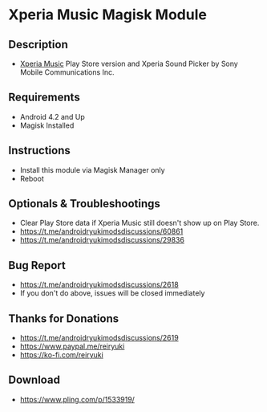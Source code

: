 # Xperia Music Magisk Module

## Description
- [Xperia Music](https://play.google.com/store/apps/details?id=com.sonyericsson.music) Play Store version and Xperia Sound Picker by Sony Mobile Communications Inc.

## Requirements
- Android 4.2 and Up
- Magisk Installed

## Instructions
- Install this module via Magisk Manager only
- Reboot

## Optionals & Troubleshootings
- Clear Play Store data if Xperia Music still doesn't show up on Play Store.
- https://t.me/androidryukimodsdiscussions/60861
- https://t.me/androidryukimodsdiscussions/29836

## Bug Report
- https://t.me/androidryukimodsdiscussions/2618
- If you don't do above, issues will be closed immediately

## Thanks for Donations
- https://t.me/androidryukimodsdiscussions/2619
- https://www.paypal.me/reiryuki
- https://ko-fi.com/reiryuki

## Download
- https://www.pling.com/p/1533919/
